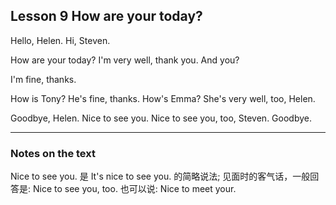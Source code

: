 ## Lesson 9 How are your today?

Hello, Helen.
Hi, Steven.

How are your today?
I'm very well, thank you.
And you?

I'm fine, thanks.

How is Tony?
He's fine, thanks.
How's Emma?
She's very well, too, Helen.

Goodbye, Helen.
Nice to see you.
Nice to see you, too, Steven.
Goodbye.

---

### Notes on the text

Nice to see you. 是 It's nice to see you. 的简略说法; 见面时的客气话，一般回答是: Nice to see you, too.
也可以说: Nice to meet your.